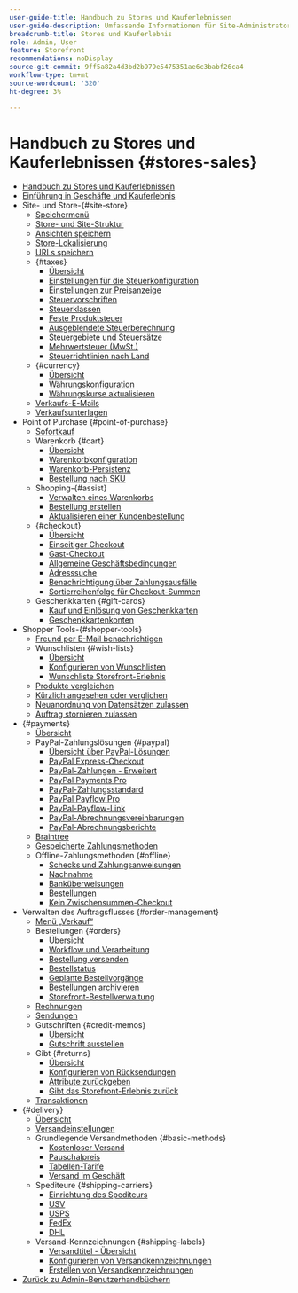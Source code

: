 ```yaml
---
user-guide-title: Handbuch zu Stores und Kauferlebnissen
user-guide-description: Umfassende Informationen für Site-Administratoren, Kundendienstmitarbeiter und Vertriebsleiter, die in Adobe Commerce und Magento Open Source arbeiten.
breadcrumb-title: Stores und Kauferlebnis
role: Admin, User
feature: Storefront
recommendations: noDisplay
source-git-commit: 9ff5a82a4d3bd2b979e5475351ae6c3babf26ca4
workflow-type: tm+mt
source-wordcount: '320'
ht-degree: 3%

---
```



# Handbuch zu Stores und Kauferlebnissen {#stores-sales}

+ [Handbuch zu Stores und Kauferlebnissen](guide-overview.md)
+ [Einführung in Geschäfte und Kauferlebnis](introduction.md)
+ Site- und Store-{#site-store}
   + [Speichermenü](stores-menu.md)
   + [Store- und Site-Struktur](stores.md)
   + [Ansichten speichern](store-views.md)
   + [Store-Lokalisierung](store-localize.md)
   + [URLs speichern](store-urls.md)
   + {#taxes}
      + [Übersicht](taxes.md)
      + [Einstellungen für die Steuerkonfiguration](tax-settings-general.md)
      + [Einstellungen zur Preisanzeige](display-settings.md)
      + [Steuervorschriften](tax-rules.md)
      + [Steuerklassen](tax-class.md)
      + [Feste Produktsteuer](fixed-product-tax.md)
      + [Ausgeblendete Steuerberechnung](hidden-tax-calculation.md)
      + [Steuergebiete und Steuersätze](tax-zones-rates.md)
      + [Mehrwertsteuer (MwSt.)](vat.md)
      + [Steuerrichtlinien nach Land](international-tax-guidelines.md)
   + {#currency}
      + [Übersicht](currency.md)
      + [Währungskonfiguration](currency-configuration.md)
      + [Währungskurse aktualisieren](currency-update.md)
   + [Verkaufs-E-Mails](sales-email.md)
   + [Verkaufsunterlagen](sales-documents.md)
+ Point of Purchase {#point-of-purchase}
   + [Sofortkauf](checkout-instant-purchase.md)
   + Warenkorb {#cart}
      + [Übersicht](cart.md)
      + [Warenkorbkonfiguration](cart-configuration.md)
      + [Warenkorb-Persistenz](cart-persistent.md)
      + [Bestellung nach SKU](order-by-sku.md)
   + Shopping-{#assist}
      + [Verwalten eines Warenkorbs](shopping-assisted-cart-manage.md)
      + [Bestellung erstellen](customer-account-create-order.md)
      + [Aktualisieren einer Kundenbestellung](order-update.md)
   + {#checkout}
      + [Übersicht](checkout-process.md)
      + [Einseitiger Checkout](checkout-one-page.md)
      + [Gast-Checkout](checkout-guest.md)
      + [Allgemeine Geschäftsbedingungen](terms-and-conditions.md)
      + [Adresssuche](checkout-address-search.md)
      + [Benachrichtigung über Zahlungsausfälle](checkout-payment-failed-emails.md)
      + [Sortierreihenfolge für Checkout-Summen](checkout-totals-sort-order.md)
   + Geschenkkarten {#gift-cards}
      + [Kauf und Einlösung von Geschenkkarten](product-gift-card-workflow.md)
      + [Geschenkkartenkonten](product-gift-card-accounts.md)
+ Shopper Tools-{#shopper-tools}
   + [Freund per E-Mail benachrichtigen](email-a-friend.md)
   + Wunschlisten {#wish-lists}
      + [Übersicht](wishlists.md)
      + [Konfigurieren von Wunschlisten](wishlist-configuration.md)
      + [Wunschliste Storefront-Erlebnis](wishlist-storefront.md)
   + [Produkte vergleichen](product-compare.md)
   + [Kürzlich angesehen oder verglichen](products-viewed-compared.md)
   + [Neuanordnung von Datensätzen zulassen](reorders-allow.md)
   + [Auftrag stornieren zulassen](cancel-allow.md)
+ {#payments}
   + [Übersicht](payments.md)
   + PayPal-Zahlungslösungen {#paypal}
      + [Übersicht über PayPal-Lösungen](paypal.md)
      + [PayPal Express-Checkout](paypal-express-checkout.md)
      + [PayPal-Zahlungen - Erweitert](paypal-payments-advanced.md)
      + [PayPal Payments Pro](paypal-payments-pro.md)
      + [PayPal-Zahlungsstandard](paypal-payments-standard.md)
      + [PayPal Payflow Pro](paypal-payflow-pro.md)
      + [PayPal-Payflow-Link](paypal-payflow-link.md)
      + [PayPal-Abrechnungsvereinbarungen](paypal-billing-agreements.md)
      + [PayPal-Abrechnungsberichte](paypal-settlement-reports.md)
   + [Braintree](braintree.md)
   + [Gespeicherte Zahlungsmethoden](stored-payment-methods.md)
   + Offline-Zahlungsmethoden {#offline}
      + [Schecks und Zahlungsanweisungen](check-money-order.md)
      + [Nachnahme](cash-on-delivery.md)
      + [Banküberweisungen](bank-transfer.md)
      + [Bestellungen](purchase-order.md)
      + [Kein Zwischensummen-Checkout](zero-subtotal-checkout.md)
+ Verwalten des Auftragsflusses {#order-management}
   + [Menü „Verkauf“](sales-menu.md)
   + Bestellungen {#orders}
      + [Übersicht](orders.md)
      + [Workflow und Verarbeitung](order-processing.md)
      + [Bestellung versenden](order-ship.md)
      + [Bestellstatus](order-status.md)
      + [Geplante Bestellvorgänge](order-scheduled-operations.md)
      + [Bestellungen archivieren](order-archive.md)
      + [Storefront-Bestellverwaltung](orders-storefront.md)
   + [Rechnungen](invoices.md)
   + [Sendungen](shipments.md)
   + Gutschriften {#credit-memos}
      + [Übersicht](credit-memos.md)
      + [Gutschrift ausstellen](credit-memo-create.md)
   + Gibt {#returns}
      + [Übersicht](returns.md)
      + [Konfigurieren von Rücksendungen](rma-configure.md)
      + [Attribute zurückgeben](attributes-returns.md)
      + [Gibt das Storefront-Erlebnis zurück](rma-customer-experience.md)
   + [Transaktionen](transactions.md)
+ {#delivery}
   + [Übersicht](delivery.md)
   + [Versandeinstellungen](shipping-settings.md)
   + Grundlegende Versandmethoden {#basic-methods}
      + [Kostenloser Versand](shipping-free.md)
      + [Pauschalpreis](shipping-flat-rate.md)
      + [Tabellen-Tarife](shipping-table-rate.md)
      + [Versand im Geschäft](shipping-in-store-delivery.md)
   + Spediteure {#shipping-carriers}
      + [Einrichtung des Spediteurs](carriers.md)
      + [USV](ups.md)
      + [USPS](usps.md)
      + [FedEx](fedex.md)
      + [DHL](dhl.md)
   + Versand-Kennzeichnungen {#shipping-labels}
      + [Versandtitel - Übersicht](shipping-labels.md)
      + [Konfigurieren von Versandkennzeichnungen](shipping-label-configure.md)
      + [Erstellen von Versandkennzeichnungen](shipping-label-create.md)
+ [Zurück zu Admin-Benutzerhandbüchern](https://experienceleague.adobe.com/en/docs/commerce-admin/user-guides/home)

